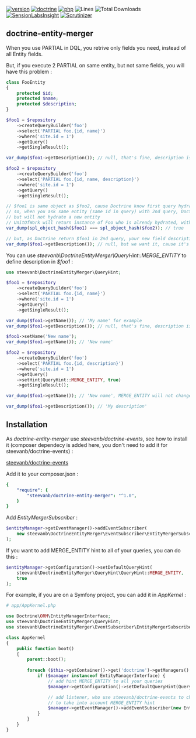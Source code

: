 [![version](https://img.shields.io/badge/version-1.0.1-green.svg)](https://github.com/steevanb/doctrine-entity-merger/tree/1.0.1)
[![doctrine](https://img.shields.io/badge/doctrine/orm-^2.5.0-blue.svg)](http://www.doctrine-project.org)
[![php](https://img.shields.io/badge/php-^5.4.6%20||%20^7.0-blue.svg)](http://www.php.net)
![Lines](https://img.shields.io/badge/code%20lines-232-green.svg)
![Total Downloads](https://poser.pugx.org/steevanb/doctrine-events/downloads)
[![SensionLabsInsight](https://img.shields.io/badge/SensionLabsInsight-platinum-brightgreen.svg)](https://insight.sensiolabs.com/projects/cf51b54f-77fa-459d-8a55-503732fef052/analyses/13)
[![Scrutinizer](https://scrutinizer-ci.com/g/steevanb/doctrine-entity-merger/badges/quality-score.png?b=master)](https://scrutinizer-ci.com/g/steevanb/doctrine-entity-merger/)

doctrine-entity-merger
---------------------

When you use PARTIAL in DQL, you retrive only fields you need, instead of all Entity fields.

But, if you execute 2 PARTIAL on same entity, but not same fields, you will have this problem :
```php
class FooEntity
{
    protected $id;
    protected $name;
    protected $description;
}

$foo1 = $repository
    ->createQueryBuilder('foo')
    ->select('PARTIAL foo.{id, name}')
    ->where('site.id = 1')
    ->getQuery()
    ->getSingleResult();

var_dump($foo1->getDescription()); // null, that's fine, description is not in PARTIAL

$foo2 = $repository
    ->createQueryBuilder('foo')
    ->select('PARTIAL foo.{id, name, description}')
    ->where('site.id = 1')
    ->getQuery()
    ->getSingleResult();

// $foo1 is same object as $foo2, cause Doctrine know first query hydrated $foo1
// so, when you ask same entity (same id in query) with 2nd query, Doctrine will execute SQL,
// but will not hydrate a new entity
// UnitOfWork will return instance of Foo who is already hydrated, with first query
var_dump(spl_object_hash($foo1) === spl_object_hash($foo2)); // true

// but, as Doctrine return $foo1 in 2nd query, your new field description will not be defined in $foo1
var_dump($foo1->getDescription()); // null, but we want it, cause it's defined in PARTIAL 2nd query
```

You can use _steevanb\DoctrineEntityMerger\QueryHint::MERGE_ENTITY_ to define description in _$foo1_ :
```php
use steevanb\DoctrineEntityMerger\QueryHint;

$foo1 = $repository
    ->createQueryBuilder('foo')
    ->select('PARTIAL foo.{id, name}')
    ->where('site.id = 1')
    ->getQuery()
    ->getSingleResult();

var_dump($foo1->getName()); // 'My name' for example
var_dump($foo1->getDescription()); // null, that's fine, description is not in PARTIAL

$foo1->setName('New name');
var_dump($foo1->getName()); // 'New name'

$foo2 = $repository
    ->createQueryBuilder('foo')
    ->select('PARTIAL foo.{id, description}')
    ->where('site.id = 1')
    ->getQuery()
    ->setHint(QueryHint::MERGE_ENTITY, true)
    ->getSingleResult();

var_dump($foo1->getName()); // 'New name', MERGE_ENTITY will not change Foo::$name value if it was already defined in another query before

var_dump($foo1->getDescription()); // 'My description'
```

Installation
------------

As _doctrine-entity-merger_ use _steevanb/doctrine-events_, see how to install it
(composer dependecy is added here, you don't need to add it for steevanb/doctrine-events) :

[steevanb/doctrine-events](https://github.com/steevanb/doctrine-events)

Add it to your composer.json :
```yml
{
    "require": {
        "steevanb/doctrine-entity-merger": "^1.0",
    }
}
```

Add _EntityMergerSubscriber_ :
```php
$entityManager->getEventManager()->addEventSubscriber(
    new steevanb\DoctrineEntityMerger\EventSubscriber\EntityMergerSubscriber()
);
```

If you want to add MERGE_ENTITY hint to all of your queries, you can do this :

```php
$entityManager->getConfiguration()->setDefaultQueryHint(
    steevanb\DoctrineEntityMerger\QueryHint\QueryHint::MERGE_ENTITY,
    true
);
```

For example, if you are on a Symfony project, you can add it in _AppKernel_ :
```php
# app/AppKernel.php

use Doctrine\ORM\EntityManagerInterface;
use steevanb\DoctrineEntityMerger\QueryHint;
use steevanb\DoctrineEntityMerger\EventSubscriber\EntityMergerSubscriber;

class AppKernel
{
    public function boot()
    {
        parent::boot();
        
        foreach ($this->getContainer()->get('doctrine')->getManagers() as $manager) {
            if ($manager instanceof EntityManagerInterface) {
                // add hint MERGE_ENTITY to all your queries
                $manager->getConfiguration()->setDefaultQueryHint(QueryHint::MERGE_ENTITY, true);

                // add listener, who use steevanb/doctrine-events to change UnitOfWork::createEntity()
                // to take into account MERGE_ENTITY hint
                $manager->getEventManager()->addEventSubscriber(new EntityMergerSubscriber());
            }
        }
    }
}
